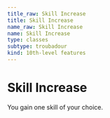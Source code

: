 ```yaml
---
title_raw: Skill Increase
title: Skill Increase
name_raw: Skill Increase
name: Skill Increase
type: classes
subtype: troubadour
kind: 10th-level features
---
```


# Skill Increase

You gain one skill of your choice.
